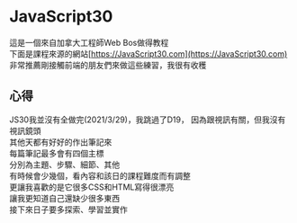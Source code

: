 # JavaScript30  
這是一個來自加拿大工程師Web Bos做得教程  
下面是課程來源的網站[https://JavaScript30.com](https://JavaScript30.com)  
非常推薦剛接觸前端的朋友們來做這些練習，我很有收穫  
## 心得  
JS30我並沒有全做完(2021/3/29)，我跳過了D19， 
因為跟視訊有關，但我沒有視訊鏡頭  
其他天都有好好的作出筆記來  
每篇筆記最多會有四個主標  
分別為主題、步驟、細節、其他  
有時候會少幾個，看內容和該日的課程難度而有調整  
更讓我喜歡的是它很多CSS和HTML寫得很漂亮   
讓我更知道自己還缺少很多東西   
接下來日子要多探索、學習並實作   


